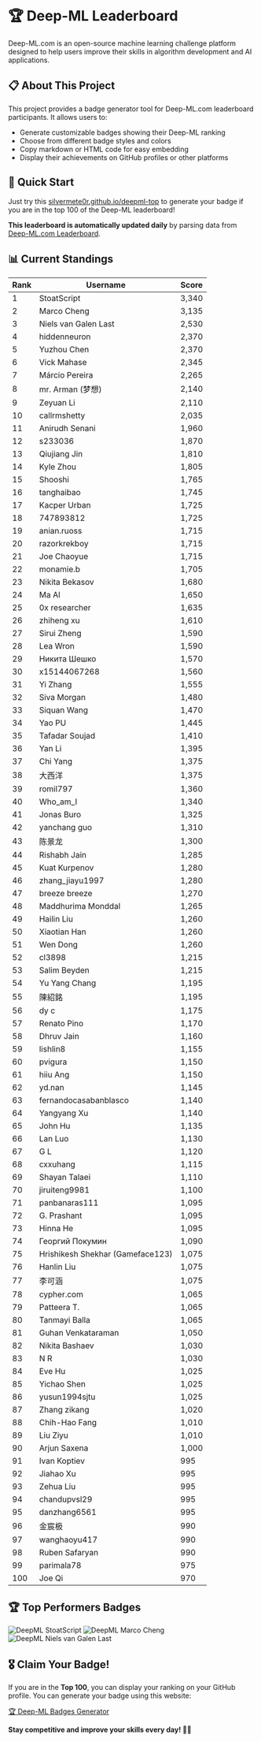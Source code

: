 # 🏆 Deep-ML Leaderboard

Deep-ML.com is an open-source machine learning challenge platform designed to help users improve their skills in algorithm development and AI applications.  

## 📋 About This Project

This project provides a badge generator tool for Deep-ML.com leaderboard participants. It allows users to:
- Generate customizable badges showing their Deep-ML ranking
- Choose from different badge styles and colors
- Copy markdown or HTML code for easy embedding
- Display their achievements on GitHub profiles or other platforms

## 🚀 Quick Start

Just try this [silvermete0r.github.io/deepml-top](silvermete0r.github.io/deepml-top) to generate your badge if you are in the top 100 of the Deep-ML leaderboard!

**This leaderboard is automatically updated daily** by parsing data from [Deep-ML.com Leaderboard](https://www.deep-ml.com/leaderboard).  

## 📊 Current Standings  

<!-- LEADERBOARD_START -->
| Rank | Username | Score |
|------|---------|-------|
| 1 | StoatScript | 3,340 |
| 2 | Marco Cheng | 3,135 |
| 3 | Niels van Galen Last | 2,530 |
| 4 | hiddenneuron | 2,370 |
| 5 | Yuzhou Chen | 2,370 |
| 6 | Vick Mahase | 2,345 |
| 7 | Márcio Pereira | 2,265 |
| 8 | mr. Arman (梦想) | 2,140 |
| 9 | Zeyuan Li | 2,110 |
| 10 | callrmshetty | 2,035 |
| 11 | Anirudh Senani | 1,960 |
| 12 | s233036 | 1,870 |
| 13 | Qiujiang Jin | 1,810 |
| 14 | Kyle Zhou | 1,805 |
| 15 | Shooshi | 1,765 |
| 16 | tanghaibao | 1,745 |
| 17 | Kacper Urban | 1,725 |
| 18 | 747893812 | 1,725 |
| 19 | anian.ruoss | 1,715 |
| 20 | razorkrekboy | 1,715 |
| 21 | Joe Chaoyue | 1,715 |
| 22 | monamie.b | 1,705 |
| 23 | Nikita Bekasov | 1,680 |
| 24 | Ma Al | 1,650 |
| 25 | 0x researcher | 1,635 |
| 26 | zhiheng xu | 1,610 |
| 27 | Sirui Zheng | 1,590 |
| 28 | Lea Wron | 1,590 |
| 29 | Никита Шешко | 1,570 |
| 30 | x15144067268 | 1,560 |
| 31 | Yi Zhang | 1,555 |
| 32 | Siva Morgan | 1,480 |
| 33 | Siquan Wang | 1,470 |
| 34 | Yao PU | 1,445 |
| 35 | Tafadar Soujad | 1,410 |
| 36 | Yan Li | 1,395 |
| 37 | Chi Yang | 1,375 |
| 38 | 大西洋 | 1,375 |
| 39 | romil797 | 1,360 |
| 40 | Who_am_I | 1,340 |
| 41 | Jonas Buro | 1,325 |
| 42 | yanchang guo | 1,310 |
| 43 | 陈景龙 | 1,300 |
| 44 | Rishabh Jain | 1,285 |
| 45 | Kuat Kurpenov | 1,280 |
| 46 | zhang_jiayu1997 | 1,280 |
| 47 | breeze breeze | 1,270 |
| 48 | Maddhurima Monddal | 1,265 |
| 49 | Hailin Liu | 1,260 |
| 50 | Xiaotian Han | 1,260 |
| 51 | Wen Dong | 1,260 |
| 52 | cl3898 | 1,215 |
| 53 | Salim Beyden | 1,215 |
| 54 | Yu Yang Chang | 1,195 |
| 55 | 陳紹銘 | 1,195 |
| 56 | dy c | 1,175 |
| 57 | Renato Pino | 1,170 |
| 58 | Dhruv Jain | 1,160 |
| 59 | lishlin8 | 1,155 |
| 60 | pvigura | 1,150 |
| 61 | hiiu Ang | 1,150 |
| 62 | yd.nan | 1,145 |
| 63 | fernandocasabanblasco | 1,140 |
| 64 | Yangyang Xu | 1,140 |
| 65 | John Hu | 1,135 |
| 66 | Lan Luo | 1,130 |
| 67 | G L | 1,120 |
| 68 | cxxuhang | 1,115 |
| 69 | Shayan Talaei | 1,110 |
| 70 | jiruiteng9981 | 1,100 |
| 71 | panbanaras111 | 1,095 |
| 72 | G. Prashant | 1,095 |
| 73 | Hinna He | 1,095 |
| 74 | Георгий Покумин | 1,090 |
| 75 | Hrishikesh Shekhar (Gameface123) | 1,075 |
| 76 | Hanlin Liu | 1,075 |
| 77 | 李可涵 | 1,075 |
| 78 | cypher.com | 1,065 |
| 79 | Patteera T. | 1,065 |
| 80 | Tanmayi Balla | 1,065 |
| 81 | Guhan Venkataraman | 1,050 |
| 82 | Nikita Bashaev | 1,030 |
| 83 | N R | 1,030 |
| 84 | Eve Hu | 1,025 |
| 85 | Yichao Shen | 1,025 |
| 86 | yusun1994sjtu | 1,025 |
| 87 | Zhang zikang | 1,020 |
| 88 | Chih-Hao Fang | 1,010 |
| 89 | Liu Ziyu | 1,010 |
| 90 | Arjun Saxena | 1,000 |
| 91 | Ivan Koptiev | 995 |
| 92 | Jiahao Xu | 995 |
| 93 | Zehua Liu | 995 |
| 94 | chandupvsl29 | 995 |
| 95 | danzhang6561 | 995 |
| 96 | 金宸极 | 990 |
| 97 | wanghaoyu417 | 990 |
| 98 | Ruben Safaryan | 990 |
| 99 | parimala78 | 975 |
| 100 | Joe Qi | 970 |
<!-- LEADERBOARD_END -->

## 🏆 Top Performers Badges

<!-- BADGES_START -->
![DeepML StoatScript](https://img.shields.io/badge/dynamic/json?url=https%3A%2F%2Fraw.githubusercontent.com%2Fsilvermete0r%2Fdeepml-top%2Fmain%2Fbadges.json&query=%24.2561d6c634fa6c4eb794454446029d95.label&prefix=Rank%20&style=for-the-badge&label=%F0%9F%9A%80%20DeepML&color=blue&link=https%3A%2F%2Fwww.deep-ml.com%2Fleaderboard)
![DeepML Marco Cheng](https://img.shields.io/badge/dynamic/json?url=https%3A%2F%2Fraw.githubusercontent.com%2Fsilvermete0r%2Fdeepml-top%2Fmain%2Fbadges.json&query=%24.4091c1a21900bd2c7d3f4e343acddda1.label&prefix=Rank%20&style=for-the-badge&label=%F0%9F%9A%80%20DeepML&color=blue&link=https%3A%2F%2Fwww.deep-ml.com%2Fleaderboard)
![DeepML Niels van Galen Last](https://img.shields.io/badge/dynamic/json?url=https%3A%2F%2Fraw.githubusercontent.com%2Fsilvermete0r%2Fdeepml-top%2Fmain%2Fbadges.json&query=%24.bf62d15a67b58334f4927c43de7b2b43.label&prefix=Rank%20&style=for-the-badge&label=%F0%9F%9A%80%20DeepML&color=blue&link=https%3A%2F%2Fwww.deep-ml.com%2Fleaderboard)
<!-- BADGES_END -->

## 🎖 Claim Your Badge!  

If you are in the **Top 100**, you can display your ranking on your GitHub profile. You can generate your badge using this website:

[🏆 Deep-ML Badges Generator](https://silvermete0r.github.io/deepml-top/)

**Stay competitive and improve your skills every day! 🚀🔥**